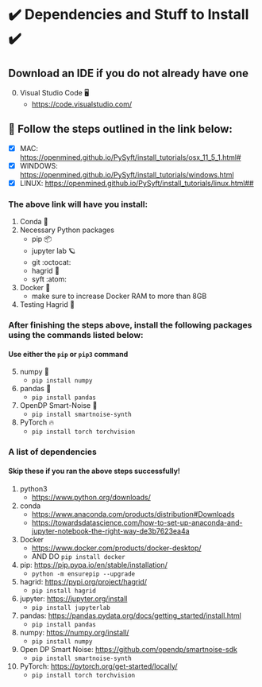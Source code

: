 # :heavy_check_mark: Dependencies and Stuff to Install :heavy_check_mark:

## Download an IDE if you do not already have one
0. Visual Studio Code :desktop_computer:
    * https://code.visualstudio.com/

## :scroll:	Follow the steps outlined in the link below:

- [x] MAC: https://openmined.github.io/PySyft/install_tutorials/osx_11_5_1.html#
- [x] WINDOWS: https://openmined.github.io/PySyft/install_tutorials/windows.html
- [x] LINUX: https://openmined.github.io/PySyft/install_tutorials/linux.html##

### The above link will have you install:
1. Conda :dragon:
2. Necessary Python packages
    * pip :package:
    * jupyter lab :ringed_planet:
    * git :octocat:
    * hagrid :crystal_ball:
    * syft :atom:
3. Docker :whale:
    * make sure to increase Docker RAM to more than 8GB
4. Testing Hagrid :crystal_ball:

### After finishing the steps above, install the following packages using the commands listed below:
#### Use either the `pip` or `pip3` command
5. numpy :snake:
    * `pip install numpy`
6. pandas :panda_face:
    * `pip install pandas`
7. OpenDP Smart-Noise :dna:
    * `pip install smartnoise-synth`
8. PyTorch :fire:
    * `pip install torch torchvision`


### A list of dependencies
#### Skip these if you ran the above steps successfully!

1. python3
    * https://www.python.org/downloads/
2. conda
    * https://www.anaconda.com/products/distribution#Downloads
    * https://towardsdatascience.com/how-to-set-up-anaconda-and-jupyter-notebook-the-right-way-de3b7623ea4a
3. Docker
    * https://www.docker.com/products/docker-desktop/
    * AND DO `pip install docker`
4. pip: https://pip.pypa.io/en/stable/installation/
    * `python -m ensurepip --upgrade`
5. hagrid: https://pypi.org/project/hagrid/
    * `pip install hagrid`
6. jupyter: https://jupyter.org/install
    * `pip install jupyterlab`
7. pandas: https://pandas.pydata.org/docs/getting_started/install.html
    * `pip install pandas`
8. numpy: https://numpy.org/install/
    * `pip install numpy`
9. Open DP Smart Noise: https://github.com/opendp/smartnoise-sdk
    * `pip install smartnoise-synth`
10. PyTorch: https://pytorch.org/get-started/locally/
    * `pip install torch torchvision`

